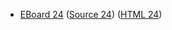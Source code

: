 * [EBoard 24](../eboards/eboard.24.html)
  ([Source 24](../eboards/eboard.24.md))
  ([HTML 24](../eboards/eboard.24.html))
